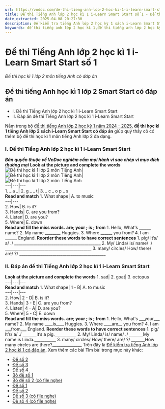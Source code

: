 ```yaml
---
url: https://vndoc.com/de-thi-tieng-anh-lop-2-hoc-ki-1-i-learn-smart-start-2-251468
title: Đề thi Tiếng Anh lớp 2 học kì 1 i-Learn Smart Start số 1 - Đề thi học kì 1 lớp 2 môn tiếng Anh có đáp án - VnDoc.com
date_extracted: 2025-04-08 20:27:30
description: Đề kiểm tra tiếng Anh lớp 2 học kỳ 1 sách i-Learn Smart Start giúp các em ôn tập kiến thức Từ vựng - Ngữ pháp tiếng Anh trọng tâm học kì 1 lớp 2 hiệu quả.
keywords: đề thi tiếng anh lớp 2 học kì 1,đề thi tiếng anh lớp 2 học kỳ 1,de thi học kì 1 lớp 2 môn tiếng anh,Đề thi tiếng Anh lớp 2 học kì 1 i-learn Smart Start,đề thi tiếng anh học kì 1 lớp 2,đề kiểm tra tiếng anh lớp 2 học kì 1,đề thi học kì 1 tiếng anh lớp 2,đề kiểm tra tiếng anh lớp 2 học kỳ 1,đề thi học kì 1 môn tiếng anh lớp 2,đề tiếng anh lớp 2 học kì 1
---
```


# Đề thi Tiếng Anh lớp 2 học kì 1 i-Learn Smart Start số 1
 _Đề thi học kì 1 lớp 2 môn tiếng Anh có đáp án_
## Đề thi tiếng Anh học kì 1 lớp 2 Smart Start có đáp án
  * I. Đề thi Tiếng Anh lớp 2 học kì 1 i-Learn Smart Start
  * II. Đáp án đề thi Tiếng Anh lớp 2 học kì 1 i-Learn Smart Start

Nằm trong bộ [đề thi tiếng Anh lớp 2 học kỳ 1 năm 2024 - 2025](<https://vndoc.com/de-thi-hoc-ki-1-lop-2-mon-tieng-anh>), **đề thi học kì 1 tiếng Anh lớp 2 sách i-Learn Smart Start có đáp án** giúp quý thầy cô có thêm bộ đề thi học kì 1 môn tiếng Anh lớp 2 đa dạng.
### **I. Đề thi Tiếng Anh lớp 2 học kì 1 i-Learn Smart Start**
 _**Bản quyền thuộc về VnDoc nghiêm cấm mọi hành vi sao chép vì mục đích thương mại**_
**Look at the picture and complete the words**
![Đề thi học kì 1 lớp 2 môn Tiếng Anh](https://i.vdoc.vn/data/image/2021/12/23/de-thi-tieng-anh-lop-2-hoc-ki-1-i-learn-smart-start-1.png)| ![Đề thi học kì 1 lớp 2 môn Tiếng Anh](https://i.vdoc.vn/data/image/2021/12/23/de-thi-tieng-anh-lop-2-hoc-ki-1-i-learn-smart-start-2.jpg)| ![Đề thi học kì 1 lớp 2 môn Tiếng Anh](https://i.vdoc.vn/data/image/2021/12/23/de-thi-tieng-anh-lop-2-hoc-ki-1-i-learn-smart-start-3.png)  
---|---|---  
1\. \_ a \_| 2\. g \_ \_ t| 3\. \_ c \_ o p \_ s  
**Read and match**
1\. What shape| A. to music  
---|---  
2\. How| B. is it?  
3\. Hands| C. are you from?  
4\. Listen| D. are you?  
5\. Where| E. down  
**Read and fill the miss words.**
**are; your ; is ; from**
1\. Hello, What's \_\_\_\_\_\_ name?
2\. My name \_\_\_\_\_\_\_\_ Huggies.
3\. Where \_\_\_\_\_\_ you from?
4\. I am \_\_\_\_\_\_ England.
**Reorder these words to have correct sentences**
1\. pig/ It’s/ a/ ./
\_\_\_\_\_\_\_\_\_\_\_\_\_\_\_\_\_\_\_\_\_\_\_\_\_\_\_\_\_\_\_\_\_\_\_\_\_\_\_\_\_\_\_\_
2\. My/ Linda/ is/ name/ ./
\_\_\_\_\_\_\_\_\_\_\_\_\_\_\_\_\_\_\_\_\_\_\_\_\_\_\_\_\_\_\_\_\_\_\_\_\_\_\_\_\_\_\_\_
3\. many/ circles/ How/ there/ are/ ?/
\_\_\_\_\_\_\_\_\_\_\_\_\_\_\_\_\_\_\_\_\_\_\_\_\_\_\_\_\_\_\_\_\_\_\_\_\_\_\_\_\_\_\_\_
### II. Đáp án đề thi Tiếng Anh lớp 2 học kì 1 i-Learn Smart Start
**Look at the picture and complete the words**
1\. sad| 2\. goat| 3\. octopus  
---|---|---  
**Read and match**
1\. What shape| 1 - B| A. to music  
---|---|---  
2\. How| 2 - D| B. is it?  
3\. Hands| 3 - E| C. are you from?  
4\. Listen| 4 - A| D. are you?  
5\. Where| 5 - C| E. down  
**Read and fill the miss words.**
**are; your ; is ; from**
1\. Hello, What's \_\_\_your\_\_\_ name?
2\. My name \_\_\_\_is\_\_\_\_ Huggies.
3\. Where \_\_\_\_are\_\_ you from?
4\. I am \_\_\_from\_\_\_ England.
**Reorder these words to have correct sentences**
1\. pig/ It’s/ a/ ./
\_\_\_\_\_\_\_It’s a pig.\_\_\_\_\_\_\_\_\_\_\_
2\. My/ Linda/ is/ name/ ./
\_\_\_\_\_\_\_My name is Linda.\_\_\_\_\_\_\_\_\_\_\_
3\. many/ circles/ How/ there/ are/ ?/
\_\_\_\_\_\_\_How many circles are there?\_\_\_\_\_\_\_\_\_\_\_\_\_\_\_
Trên đây là [Đề kiểm tra tiếng Anh lớp 2 học kì 1 có đáp án](<https://vndoc.com/de-thi-tieng-anh-lop-2-hoc-ki-1-i-learn-smart-start-2-251468>). 
Xem thêm các bài Tìm bài trong mục này khác:
  * [Đề số 2](</de-thi-tieng-anh-lop-2-hoc-ki-1-i-learn-smart-start-so-2-333033>)
  * [Đề số 3](</de-thi-tieng-anh-lop-2-hoc-ki-1-i-learn-smart-start-so-3-333036>)
  * [Đề số 4](</de-thi-tieng-anh-lop-2-hoc-ki-1-i-learn-smart-start-so-4-333038>)
  * [Bộ đề số 1](</bo-de-thi-hoc-ki-1-tieng-anh-2-family-and-friends-so-1-333049>)
  * [Bộ đề số 2 \(có file nghe\)](</bo-de-thi-hoc-ki-1-tieng-anh-2-family-and-friends-so-2-333052>)
  * [Đề số 1](</de-thi-hoc-ki-1-lop-2-mon-tieng-anh-family-and-friends-224859>)
  * [Đề số 2](</de-thi-hoc-ki-1-lop-2-mon-tieng-anh-family-and-friends-de-2-225180>)
  * [Đề số 3 \(có file nghe\)](</de-thi-hoc-ki-1-lop-2-mon-tieng-anh-family-and-friends-so-3-333045>)
  * [Đề số 4 \(có file nghe\)](</de-thi-hoc-ki-1-lop-2-mon-tieng-anh-family-and-friends-so-4-333048>)

